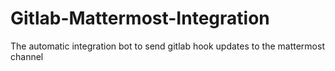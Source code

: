 # Gitlab-Mattermost-Integration
The automatic integration bot to send gitlab hook updates to the mattermost channel